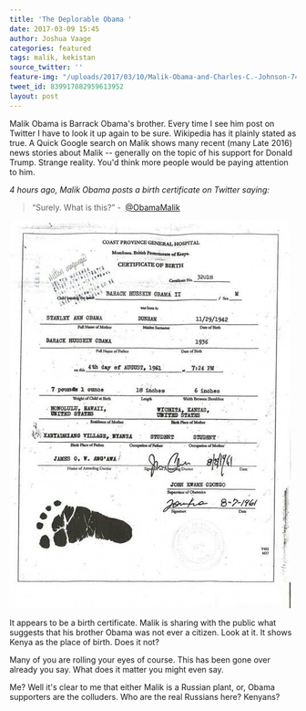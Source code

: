 ```yaml
---
title: 'The Deplorable Obama '
date: 2017-03-09 15:45
author: Joshua Vaage
categories: featured
tags: malik, kekistan
source_twitter: ''
feature-img: "/uploads/2017/03/10/Malik-Obama-and-Charles-C.-Johnson-740x400.jpg"
tweet_id: 839917082959613952
layout: post
---
```

Malik Obama‏ is Barrack Obama's brother. Every time I see him post on Twitter I have to look it up again to be sure. Wikipedia has it plainly stated as true. A Quick Google search on Malik shows many recent (many Late 2016) news stories about Malik -- generally on the topic of his support for Donald Trump. Strange reality. You'd think more people would be paying attention to him.

_4 hours ago, Malik Obama posts a birth certificate on Twitter saying:_ 

> “Surely. What is this?” -  [@ObamaMalik](https://twitter.com/ObamaMalik)

![](/uploads/2017/03/09/C6f8IkCWAAAcyjN.jpg-large.jpeg)

It appears to be a birth certificate. Malik is sharing with the public what suggests that his brother Obama was not ever a citizen. Look at it. It shows Kenya as the place of birth. Does it not? 

Many of you are rolling your eyes of course. This has been gone over already you say. What does it matter you might even say.

Me? Well it's clear to me that either Malik is a Russian plant, or, Obama supporters are the colluders. Who are the real Russians here? Kenyans?